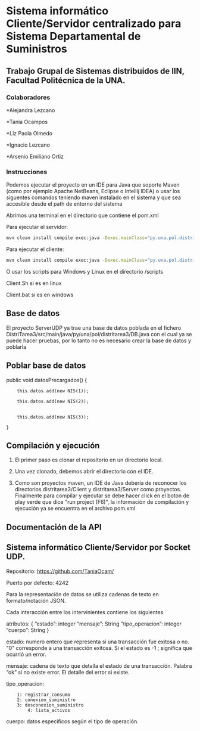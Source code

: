 
# Sistema informático Cliente/Servidor centralizado para Sistema Departamental de Suministros
## Trabajo Grupal de Sistemas distribuidos de IIN, Facultad Politécnica de la UNA.

### Colaboradores
*Alejandra  Lezcano

*Tania Ocampos

*Liz Paola Olmedo

*Ignacio Lezcano

*Arsenio Emiliano Ortiz

### Instrucciones

Podemos ejecutar el proyecto en un IDE para Java que soporte Maven (como por ejemplo Apache NetBeans, Eclipse o IntellIj IDEA) o usar los siguentes comandos teniendo maven instalado en el sistema y que sea accesible desde el path de entorno del sistema

Abrimos una terminal en el directorio que contiene el pom.xml

Para ejecutar el servidor:
```bash
mvn clean install compile exec:java -Dexec.mainClass="py.una.pol.distritarea3.Server.UDPServer"
```

Para ejecutar el cliente:
```bash
mvn clean install compile exec:java -Dexec.mainClass="py.una.pol.distritarea3.Client.UDPClient"
```

O usar los scripts para Windows y Linux en el directorio /scripts

Client.Sh si es en linux

Client.bat si es en windows 

## Base de datos 
El proyecto ServerUDP ya trae una base de datos poblada en el fichero DistriTarea3/src/main/java/py/una/pol/distritarea3/DB.java con el cual ya se puede hacer pruebas, por lo tanto no es necesario crear la base de datos y poblarla

## Poblar base de datos

public void datosPrecargados() {

        this.datos.add(new NIS(1));
	
        this.datos.add(new NIS(2));
	

        this.datos.add(new NIS(3));
	
    }
    
    
## Compilación y ejecución
  1. El primer paso es clonar el repositorio en un directorio local.
   
  2. Una vez clonado, debemos abrir el directorio con el IDE.


  3. Como son proyectos maven, un IDE de Java debería de reconocer los directorios distritarea3/Client y distritarea3/Server como proyectos.
   Finalmente para compilar y ejecutar se debe hacer click en el boton de play verde que dice "run project (F6)", la información de compilación y ejecución ya se encuentra en el archivo pom.xml
   
    
## Documentación de la API 
## Sistema informático Cliente/Servidor por Socket UDP.

 Repositorio: https://github.com/TaniaOcam/
 
 Puerto por defecto: 4242
 
Para la representación de datos se utiliza cadenas de texto en formato/notación JSON. 

Cada interacción entre los intervinientes contiene los siguientes

 atributos: 
{ 
“estado”: integer 
“mensaje”: String 
“tipo_operacion”: integer 
“cuerpo”: String 
}


estado: numero entero que representa si una transacción fue exitosa o no. "0" corresponde a una transacción exitosa. Si el estado es -1 ; significa que ocurrió un error. 


mensaje: cadena de texto que detalla el estado de una transacción. Palabra “ok” si no existe error. El detalle del error si existe. 

tipo_operacion: 

		1: registrar_consumo
		2: conexion_suministro
		3: desconexion_suministro
   	        4: lista_activos 


cuerpo: datos específicos según el tipo de operación.

